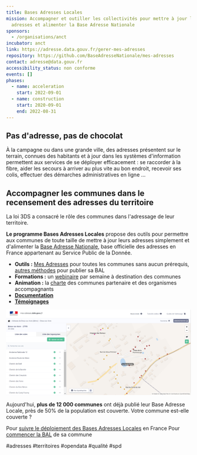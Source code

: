 ```yaml
---
title: Bases Adresses Locales
mission: Accompagner et outiller les collectivités pour mettre à jour leurs
  adresses et alimenter la Base Adresse Nationale
sponsors:
  - /organisations/anct
incubator: anct
link: https://adresse.data.gouv.fr/gerer-mes-adresses
repository: https://github.com/BaseAdresseNationale/mes-adresses
contact: adresse@data.gouv.fr
accessibility_status: non conforme
events: []
phases:
  - name: acceleration
    start: 2022-09-01
  - name: construction
    start: 2020-09-01
    end: 2022-08-31
---
```

## Pas d'adresse, pas de chocolat

À la campagne ou dans une grande ville, des adresses présentent sur le terrain, connues des habitants et à jour dans les systèmes d'information permettent aux services de se déployer efficacement : se raccorder à la fibre, aider les secours à arriver au plus vite au bon endroit, recevoir ses colis, effectuer des démarches administratives en ligne ...

## Accompagner les communes dans le recensement des adresses du territoire

L﻿a loi 3DS a consacré le rôle des communes dans l'adressage de leur territoire.

**Le programme Bases Adresses Locales** propose des outils pour permettre aux communes de toute taille de mettre à jour leurs adresses simplement et d'alimenter la [Base Adresse Nationale](https://beta.gouv.fr/startups/ban.html), base officielle des adresses en France appartenant au Service Public de la Donnée.

* **Outils :** [Mes Adresses](https://mes-adresses.data.gouv.fr/) pour toutes les communes sans aucun prérequis, [autres méthodes](https://adresse.data.gouv.fr/gerer-mes-adresses) pour publier sa BAL
* **Formations :** un [webinaire](https://adresse.data.gouv.fr/evenements) par semaine à destination des communes
* **Animation :** la [charte](https://adresse.data.gouv.fr/bases-locales/charte) des communes partenaire et des organismes accompagnants
* **[Documentation](https://adresse.data.gouv.fr/ressources)**
* **[Témoignages](https://adresse.data.gouv.fr/blog)**

![Interface de Mes Adresses](/img/netlifycms/mesadresses.png "Mes Adresses")



Aujourd'hui, **plus de 12 000 communes** ont déjà publié leur Base Adresse Locale, près de 50% de la population est couverte. Votre commune est-elle couverte ?

Pour [suivre le déploiement des Bases Adresses Locales](https://adresse.data.gouv.fr/deploiement-bal) en France
P﻿our [commencer la BAL](https://adresse.data.gouv.fr/gerer-mes-adresses) de sa commune

\#﻿adresses #territoires #opendata #qualité #spd
